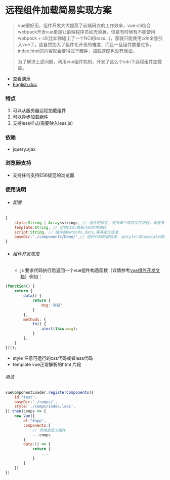 # 远程组件加载简易实现方案
> vue很好用，组件开发大大提高了前端码农的工作效率，vue-cli结合webpack开发vue更是让前端程序员如虎添翼，但是有时候有不能使用webpack + cli(比如你碰上了一个NC的boss...)，那就只能使用cdn全量引入vue了。这自然加大了组件化开发的难度，而且一旦组件数量过多，index.html的内容就会变得过于臃肿，加载速度也没有保证。

> 为了解决上述问题，利用vue组件机制，开发了这么个cdn下远程组件加载库。
- [查看演示](./demo/index.html)
- [English doc](README-EN.md)

### 特点

 1. 可以从服务器远程加载组件
 2. 可以异步加载组件
 3. 支持less样式(需要映入less.js)

### 依赖

 - jquery.ajax

### 浏览器支持

 - 支持任何支持ES6规范的浏览器

### 使用说明

 - ###### 配置

```javascript
{
	style:String | Array<string>, // 组件的样式，支持单个样式文件路径，或者多个样式文件路径数据
	template:String, // 组件html模板代码文件路径
	script:String, // 组件的methods,data,等等定义信息
	baseDir:'./components/Demo/',// 组件代码的根目录，当style(或template或script) 没有配置时，默认会读取baseDir 下的 index.css(或 index.html 或 index.js)。
}
```
- ###### 组件开发规范
	- js 要求代码执行后返回一个vue组件构造函数（详情参考[vue组件开发文档](https://cn.vuejs.org/v2/guide/components-registration.html)）例如：
```javascript
(function() {
    return {
        data() {
            return {
                msg:'测试'
            }
        },
        methods: {
            fn() {
                alert(this.msg);
            }
        },
    }
})();
```
- style 任意可运行的css代码或者less代码
- template vue正常解析的html 片段

###### 用法
```javascript
vueComponentLoader.registerComponents({
    id:"test",
    baseDir:'./comps/',
    style:'./comps/index.less',
}).then(comps => {
	new Vue({
		el:"#app",
		components:{
			// 其他自定义组件
			...comps
		}
		data:() => {
			return {
				...
			}
		}
	})
})
```